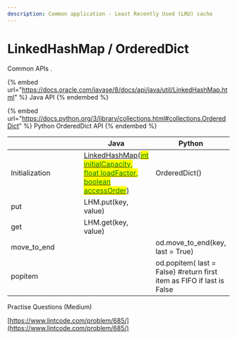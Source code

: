 ```yaml
---
description: Common application - Least Recently Used (LRU) cache
---
```


# LinkedHashMap / OrderedDict

Common APIs .&#x20;

{% embed url="https://docs.oracle.com/javase/8/docs/api/java/util/LinkedHashMap.html" %}
Java API&#x20;
{% endembed %}

{% embed url="https://docs.python.org/3/library/collections.html#collections.OrderedDict" %}
Python OrderedDict API
{% endembed %}

<table><thead><tr><th width="158.33333333333331"></th><th>Java</th><th>Python</th></tr></thead><tbody><tr><td>Initialization</td><td><a href="https://docs.oracle.com/javase/8/docs/api/java/util/LinkedHashMap.html#LinkedHashMap-int-float-boolean-">LinkedHashMap</a><a data-footnote-ref href="#user-content-fn-1">(<mark style="color:green;">int initialCapacity, float loadFactor, boolean accessOrder</mark>)</a></td><td>OrderedDict()</td></tr><tr><td>put </td><td>LHM.put(key, value)</td><td></td></tr><tr><td>get</td><td>LHM.get(key, value)</td><td></td></tr><tr><td>move_to_end</td><td></td><td>od.move_to_end(key, last = True)</td></tr><tr><td>popitem</td><td></td><td>od.popitem( last = False)      #return first item as FIFO if last is False</td></tr></tbody></table>

Practise Questions (Medium)

[https://www.lintcode.com/problem/685/](https://www.lintcode.com/problem/685/)

[^1]: all arguments are optional

    accessOrder = true means whenever we call get / put, the last accessed item will be placed last. When accessOrder = false, the order follows the insertion order
